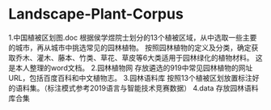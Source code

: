 # Landscape-Plant-Corpus
1.中国植被区划图.doc
  根据侯学煜院士划分的13个植被区域，从中选取一些主要的城市，再从城市中挑选常见的园林植物。
  按照园林植物的定义及分类，确定获取乔木、灌木、藤本、竹类、草花、草皮等6大类适用于园林绿化的植物材料。
  这是本人整理的word文档。
2.园林植物网
  存放遴选的919中常见园林植物的网址URL，包括百度百科和中文植物志。
3.园林语料库
  按照13个植被区划放置标注好的语料集。（标注模式参考2019语言与智能技术竞赛数据）
4.data
  存放园林语料库合集
